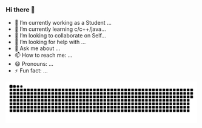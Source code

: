 ### Hi there 👋

<!--
**Shnku/Shnku** is a ✨ _special_ ✨ repository because its `README.md` (this file) appears on your GitHub profile.

Here are some ideas to get you started:
-->

- 🔭 I’m currently working as a Student ... 
- 🌱 I’m currently learning c/c++/java...
- 👯 I’m looking to collaborate on Self...
- 🤔 I’m looking for help with ...
- 💬 Ask me about ...
- 📫 How to reach me: ...
- 😄 Pronouns: ...
- ⚡ Fun fact: ...



<a href="" align="center">
  <img alt="GitHub Snake Dark" src=" https://raw.githubusercontent.com/Shnku/Shnku/main/readme/github-contribution-grid-snake-dark.svg"/>
</a>
